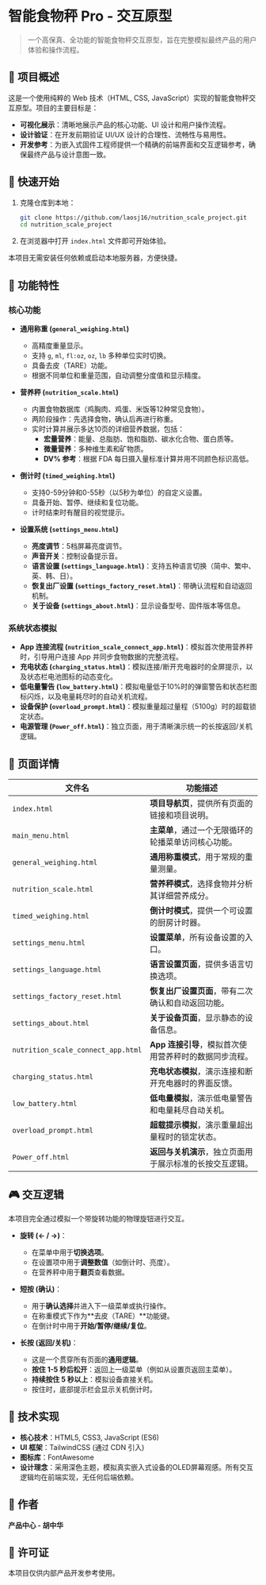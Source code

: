# 智能食物秤 Pro - 交互原型

> 一个高保真、全功能的智能食物秤交互原型，旨在完整模拟最终产品的用户体验和操作流程。

## 📱 项目概述

这是一个使用纯粹的 Web 技术（HTML, CSS, JavaScript）实现的智能食物秤交互原型。项目的主要目标是：

- **可视化展示**：清晰地展示产品的核心功能、UI 设计和用户操作流程。
- **设计验证**：在开发前期验证 UI/UX 设计的合理性、流畅性与易用性。
- **开发参考**：为嵌入式固件工程师提供一个精确的前端界面和交互逻辑参考，确保最终产品与设计意图一致。

## 🚀 快速开始

1.  克隆仓库到本地：
    ```bash
    git clone https://github.com/laosj16/nutrition_scale_project.git
    cd nutrition_scale_project
    ```
2.  在浏览器中打开 `index.html` 文件即可开始体验。

本项目无需安装任何依赖或启动本地服务器，方便快捷。

## 🎯 功能特性

### 核心功能

-   **通用称重 (`general_weighing.html`)**
    -   高精度重量显示。
    -   支持 `g`, `ml`, `fl:oz`, `oz`, `lb` 多种单位实时切换。
    -   具备去皮（TARE）功能。
    -   根据不同单位和重量范围，自动调整分度值和显示精度。

-   **营养秤 (`nutrition_scale.html`)**
    -   内置食物数据库（鸡胸肉、鸡蛋、米饭等12种常见食物）。
    -   两阶段操作：先选择食物，确认后再进行称重。
    -   实时计算并展示多达10页的详细营养数据，包括：
        -   **宏量营养**：能量、总脂肪、饱和脂肪、碳水化合物、蛋白质等。
        -   **微量营养**：多种维生素和矿物质。
        -   **DV% 参考**：根据 FDA 每日摄入量标准计算并用不同颜色标识高低。

-   **倒计时 (`timed_weighing.html`)**
    -   支持0-59分钟和0-55秒（以5秒为单位）的自定义设置。
    -   具备开始、暂停、继续和复位功能。
    -   计时结束时有醒目的视觉提示。

-   **设置系统 (`settings_menu.html`)**
    -   **亮度调节**：5档屏幕亮度调节。
    -   **声音开关**：控制设备提示音。
    -   **语言设置 (`settings_language.html`)**：支持五种语言切换（简中、繁中、英、韩、日）。
    -   **恢复出厂设置 (`settings_factory_reset.html`)**：带确认流程和自动返回机制。
    -   **关于设备 (`settings_about.html`)**：显示设备型号、固件版本等信息。

### 系统状态模拟

-   **App 连接流程 (`nutrition_scale_connect_app.html`)**：模拟首次使用营养秤时，引导用户连接 App 并同步食物数据的完整流程。
-   **充电状态 (`charging_status.html`)**：模拟连接/断开充电器时的全屏提示，以及状态栏电池图标的动态变化。
-   **低电量警告 (`low_battery.html`)**：模拟电量低于10%时的弹窗警告和状态栏图标闪烁，以及电量耗尽时的自动关机流程。
-   **设备保护 (`overload_prompt.html`)**：模拟重量超过量程（5100g）时的超载锁定状态。
-   **电源管理 (`Power_off.html`)**：独立页面，用于清晰演示统一的长按返回/关机逻辑。

## 📁 页面详情

| 文件名                             | 功能描述                                                     |
| ---------------------------------- | ------------------------------------------------------------ |
| `index.html`                       | **项目导航页**，提供所有页面的链接和项目说明。               |
| `main_menu.html`                   | **主菜单**，通过一个无限循环的轮播菜单访问核心功能。           |
| `general_weighing.html`            | **通用称重模式**，用于常规的重量测量。                       |
| `nutrition_scale.html`             | **营养秤模式**，选择食物并分析其详细营养成分。               |
| `timed_weighing.html`              | **倒计时模式**，提供一个可设置的厨房计时器。                 |
| `settings_menu.html`               | **设置菜单**，所有设备设置的入口。                           |
| `settings_language.html`           | **语言设置页面**，提供多语言切换选项。                       |
| `settings_factory_reset.html`      | **恢复出厂设置页面**，带有二次确认和自动返回功能。           |
| `settings_about.html`              | **关于设备页面**，显示静态的设备信息。                       |
| `nutrition_scale_connect_app.html` | **App 连接引导**，模拟首次使用营养秤时的数据同步流程。       |
| `charging_status.html`             | **充电状态模拟**，演示连接和断开充电器时的界面反馈。         |
| `low_battery.html`                 | **低电量模拟**，演示低电量警告和电量耗尽自动关机。           |
| `overload_prompt.html`             | **超载提示模拟**，演示重量超出量程时的锁定状态。             |
| `Power_off.html`                   | **返回与关机演示**，独立页面用于展示标准的长按交互逻辑。     |

## 🎮 交互逻辑

本项目完全通过模拟一个带旋转功能的物理旋钮进行交互。

-   **旋转 (← / →)**：
    -   在菜单中用于**切换选项**。
    -   在设置项中用于**调整数值**（如倒计时、亮度）。
    -   在营养秤中用于**翻页**查看数据。

-   **短按 (确认)**：
    -   用于**确认选择**并进入下一级菜单或执行操作。
    -   在称重模式下作为**去皮（TARE）**功能键。
    -   在倒计时中用于**开始/暂停/继续/复位**。

-   **长按 (返回/关机)**：
    -   这是一个贯穿所有页面的**通用逻辑**。
    -   **按住 1-5 秒后松开**：返回上一级菜单（例如从设置页返回主菜单）。
    -   **持续按住 5 秒以上**：模拟设备直接关机。
    -   按住时，底部提示栏会显示关机倒计时。

## 🎨 技术实现

-   **核心技术**：HTML5, CSS3, JavaScript (ES6)
-   **UI 框架**：TailwindCSS (通过 CDN 引入)
-   **图标库**：FontAwesome
-   **设计理念**：采用深色主题，模拟真实嵌入式设备的OLED屏幕观感。所有交互逻辑均在前端实现，无任何后端依赖。

## 👤 作者

**产品中心 - 胡中华**

## 📄 许可证

本项目仅供内部产品开发参考使用。
